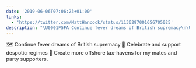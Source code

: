 ```yaml
---
date: '2019-06-06T07:06:23+01:00'
links:
  - 'https://twitter.com/MattHancock/status/1136297001656705025'
description: "\U0001F5FA️ Continue fever dreams of British supremacy\n\U0001F389 Celebrate and support despotic regimes\n\U0001F334 Create more offshore tax-havens for my mates and party supporters. "
---
```

🗺️ Continue fever dreams of British supremacy
🎉 Celebrate and support despotic regimes
🌴 Create more offshore tax-havens for my mates and party supporters. 
